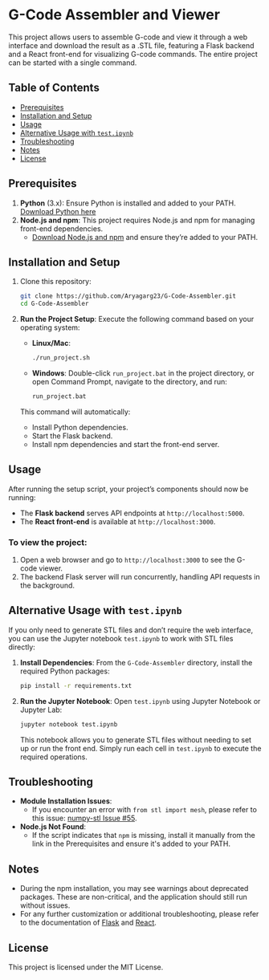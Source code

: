 # G-Code Assembler and Viewer

This project allows users to assemble G-code and view it through a web interface and download the result as a .STL file, featuring a Flask backend and a React front-end for visualizing G-code commands. The entire project can be started with a single command.

## Table of Contents
- [Prerequisites](#prerequisites)
- [Installation and Setup](#installation-and-setup)
- [Usage](#usage)
- [Alternative Usage with `test.ipynb`](#alternative-usage-with-testipynb)
- [Troubleshooting](#troubleshooting)
- [Notes](#notes)
- [License](#license)

## Prerequisites
1. **Python** (3.x): Ensure Python is installed and added to your PATH. [Download Python here](https://www.python.org/downloads/)
2. **Node.js and npm**: This project requires Node.js and npm for managing front-end dependencies.
   - [Download Node.js and npm](https://nodejs.org/en/download/prebuilt-installer) and ensure they’re added to your PATH.

## Installation and Setup
1. Clone this repository:
   ```bash
   git clone https://github.com/Aryagarg23/G-Code-Assembler.git
   cd G-Code-Assembler
   ```

2. **Run the Project Setup**:
   Execute the following command based on your operating system:

   - **Linux/Mac**:
     ```bash
     ./run_project.sh
     ```
   - **Windows**:
     Double-click `run_project.bat` in the project directory, or open Command Prompt, navigate to the directory, and run:
     ```cmd
     run_project.bat
     ```

   This command will automatically:
   - Install Python dependencies.
   - Start the Flask backend.
   - Install npm dependencies and start the front-end server.

## Usage
After running the setup script, your project’s components should now be running:
- The **Flask backend** serves API endpoints at `http://localhost:5000`.
- The **React front-end** is available at `http://localhost:3000`.

### To view the project:
1. Open a web browser and go to `http://localhost:3000` to see the G-code viewer.
2. The backend Flask server will run concurrently, handling API requests in the background.

## Alternative Usage with `test.ipynb`

If you only need to generate STL files and don’t require the web interface, you can use the Jupyter notebook `test.ipynb` to work with STL files directly:

1. **Install Dependencies**: 
   From the `G-Code-Assembler` directory, install the required Python packages:
   ```bash
   pip install -r requirements.txt
   ```

2. **Run the Jupyter Notebook**:
   Open `test.ipynb` using Jupyter Notebook or Jupyter Lab:
   ```bash
   jupyter notebook test.ipynb
   ```
   
   This notebook allows you to generate STL files without needing to set up or run the front end. Simply run each cell in `test.ipynb` to execute the required operations.

## Troubleshooting
- **Module Installation Issues**:
  - If you encounter an error with `from stl import mesh`, please refer to this issue: [numpy-stl Issue #55](https://github.com/wolph/numpy-stl/issues/55).
- **Node.js Not Found**:
  - If the script indicates that `npm` is missing, install it manually from the link in the Prerequisites and ensure it's added to your PATH.

## Notes
- During the npm installation, you may see warnings about deprecated packages. These are non-critical, and the application should still run without issues.
- For any further customization or additional troubleshooting, please refer to the documentation of [Flask](https://flask.palletsprojects.com/) and [React](https://reactjs.org/).

## License
This project is licensed under the MIT License.
